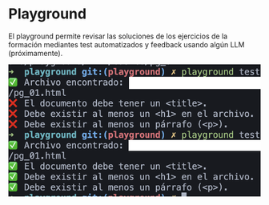 # Playground

El playground permite revisar las soluciones de los ejercicios de la formación
mediantes test automatizados y feedback usando algún LLM (próximamente).

![alt text](image.png)